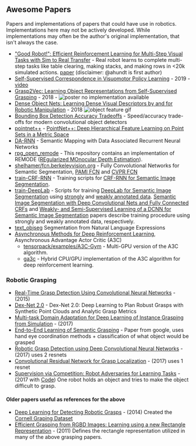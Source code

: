 Awesome Papers
--------------

Papers and implementations of papers that could have use in robotics. Implementations here may not be actively developed. While implementations may often be the author's original implementation, that isn't always the case.
- ["Good Robot!": Efficient Reinforcement Learning for Multi-Step Visual Tasks with Sim to Real Transfer](https://github.com/jhu-lcsr/good_robot) - Real robot learns to complete multi-step tasks like table clearing, making stacks, and making rows in <20k simulated actions. [paper](https://arxiv.org/abs/1909.11730) (disclaimer: @ahundt is first author)
- [Self-Supervised Correspondence in Visuomotor Policy Learning](https://arxiv.org/abs/1909.06933) - 2019 - [video](https://youtu.be/nDRBKb4AGmA)
- [Grasp2Vec: Learning Object Representations from Self-Supervised Grasping](https://sites.google.com/site/grasp2vec/) - 2018 - ![poster](https://pbs.twimg.com/media/Dqk8oPfWsAA96eM.jpg) no implementation available
- [Dense Object Nets: Learning Dense Visual Descriptors by and for Robotic Manipulation](https://github.com/RobotLocomotion/pytorch-dense-correspondence) - 2018 ![object feature gif](https://github.com/RobotLocomotion/pytorch-dense-correspondence/blob/master/doc/shoes_trim.gif)
- [Bounding Box Detection Accuracy Tradeoffs](https://arxiv.org/pdf/1611.10012.pdf) - Speed/accuracy trade-offs for modern convolutional object detectors
- [pointnet++](https://github.com/charlesq34/pointnet2) - [PointNet++: Deep Hierarchical Feature Learning on Point Sets in a Metric Space](http://stanford.edu/~rqi/pointnet2/)
- [DA-RNN](https://github.com/yuxng/DA-RNN) - Semantic Mapping with Data Associated Recurrent Neural Networks
- [rpg_open_remode](https://github.com/uzh-rpg/rpg_open_remode) - This repository contains an implementation of REMODE ([REgularized MOnocular Depth Estimation](http://rpg.ifi.uzh.ch/docs/ICRA14_Pizzoli.pdf)).
- [shelhamer/fcn.berkeleyvision.org](https://github.com/shelhamer/fcn.berkeleyvision.org) - Fully Convolutional Networks for Semantic Segmentation, [PAMI FCN](https://arxiv.org/abs/1605.06211) and [CVPR FCN](http://www.cv-foundation.org/openaccess/content_cvpr_2015/html/Long_Fully_Convolutional_Networks_2015_CVPR_paper.html)
- [train-CRF-RNN](https://github.com/martinkersner/train-CRF-RNN) - Training scripts for [CRF-RNN for Semantic Image Segmentation](https://github.com/torrvision/crfasrnn).
- [train-DeepLab](https://github.com/martinkersner/train-DeepLab) - Scripts for training [DeepLab for Semantic Image Segmentation](https://bitbucket.org/deeplab/deeplab-public) using [strongly](https://github.com/martinkersner/train-DeepLab#strong-annotations) and [weakly annotated data](https://github.com/martinkersner/train-DeepLab#weak-annotations). [Semantic Image Segmentation with Deep Convolutional Nets and Fully Connected CRFs](http://arxiv.org/abs/1412.7062) and [Weakly- and Semi-Supervised Learning of a DCNN for Semantic Image Segmentation](http://arxiv.org/abs/1502.02734) papers describe training procedure using strongly and weakly annotated data, respectively.
- [text_objseg](https://github.com/ronghanghu/text_objseg) Segmentation from Natural Language Expressions
- [Asynchronous Methods for Deep Reinforcement Learning](http://arxiv.org/abs/1602.01783), Asynchronous Advantage Actor Critic (A3C)
    - [tensorpack/examples/A3C-Gym](https://github.com/ppwwyyxx/tensorpack/tree/master/examples/A3C-Gym) - Multi-GPU version of the A3C algorithm.
    - [ga3c](https://github.com/NVlabs/GA3C) - Hybrid CPU/GPU implementation of the A3C algorithm for deep reinforcement learning.

### Robotic Grasping

- [Real-Time Grasp Detection Using Convolutional Neural Networks](https://arxiv.org/pdf/1412.3128.pdf) - (2015)
- [Dex-Net 2.0](https://arxiv.org/pdf/1703.09312.pdf) - Dex-Net 2.0: Deep Learning to Plan Robust
Grasps with Synthetic Point Clouds and Analytic Grasp Metrics
- [Multi-task Domain Adaptation for Deep Learning of Instance Grasping from Simulation](https://arxiv.org/pdf/1710.06422.pdf) - (2017)
- [End-to-End Learning of Semantic Grasping](https://arxiv.org/pdf/1707.01932.pdf) - Paper from google, uses hand eye coordination methods + classification of what object would be grasped
- [Robotic Grasp Detection using Deep Convolutional Neural Networks](https://arxiv.org/pdf/1611.08036.pdf) - (2017) uses 2 resnets
- [Convolutional Residual Network for Grasp Localization](http://www2.ift.ulaval.ca/~pgiguere/papers/ResNetGraspCRV2017.pdf) - (2017) uses 1 resnet
- [Supervision via Competition: Robot Adversaries for Learning Tasks](https://arxiv.org/pdf/1610.01685v1.pdf) - (2017 with [Code](https://github.com/lerrel/Grasp-Detector)) One robot holds an object and tries to make the object difficult to grasp.

#### Older papers useful as references for the above

- [Deep Learning for Detecting Robotic Grasps](http://pr.cs.cornell.edu/papers/lenz_ijrr2014_deepgrasping.pdf) - (2014) Created the [Cornell Graping Dataset](http://pr.cs.cornell.edu/grasping/rect_data/data.php)
- [Efficient Grasping from RGBD Images: Learning using a new
Rectangle Representation](http://pr.cs.cornell.edu/grasping/jiang_rectanglerepresentation_fastgrasping.pdf) - (2011) Defines the rectangle representation utilized in many of the above grasping papers.
